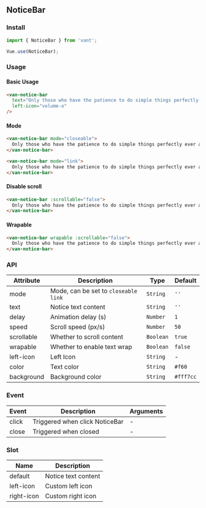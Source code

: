 ## NoticeBar

### Install
``` javascript
import { NoticeBar } from 'vant';

Vue.use(NoticeBar);
```

### Usage

#### Basic Usage

```html
<van-notice-bar
  text="Only those who have the patience to do simple things perfectly ever acquire the skill to do difficult things easily."
  left-icon="volume-o"
/>
```

#### Mode

```html
<van-notice-bar mode="closeable">
  Only those who have the patience to do simple things perfectly ever acquire the skill to do difficult things easily.
</van-notice-bar>

<van-notice-bar mode="link">
  Only those who have the patience to do simple things perfectly ever acquire the skill to do difficult things easily.
</van-notice-bar>
```

#### Disable scroll

```html
<van-notice-bar :scrollable="false">
  Only those who have the patience to do simple things perfectly ever acquire the skill to do difficult things easily.
</van-notice-bar>
```

#### Wrapable

```html
<van-notice-bar wrapable :scrollable="false">
  Only those who have the patience to do simple things perfectly ever acquire the skill to do difficult things easily.
</van-notice-bar>
```

### API

| Attribute | Description | Type | Default |
|------|------|------|------|
| mode | Mode, can be set to `closeable` `link` | `String` | `''` |
| text | Notice text content | `String` | `''` | - |
| delay | Animation delay (s) | `Number` | `1` |
| speed | Scroll speed (px/s) | `Number` | `50` |
| scrollable | Whether to scroll content | `Boolean` | `true` |
| wrapable | Whether to enable text wrap | `Boolean` | `false` | - |
| left-icon | Left Icon | `String` | - |
| color | Text color | `String` | `#f60` |
| background | Background color | `String` | `#fff7cc` |

### Event

| Event | Description | Arguments |
|------|------|------|
| click | Triggered when click NoticeBar | - |
| close | Triggered when closed | - |

### Slot

| Name | Description |
|------|------|
| default | Notice text content |
| left-icon | Custom left icon |
| right-icon | Custom right icon |
